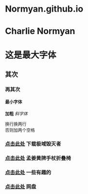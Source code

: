 # Normyan.github.io
# Charlie Normyan
# 这是最大字体
## 其次
### 再其次
#### 最小字体
**加粗**
*斜字体*

换行换两行  
否则加两个空格

### [点击此处](https://normyan01.github.io/极域毁灭者.bat)  下载极域毁灭者
### [点击此处](https://normyan01.github.io/mjh.md) 孟姜黄牌手杖折叠椅
### [点击此处](https://normyan01.github.io/cp.md) 一些有趣的
### [点击此处](https://normyan01.github.io/wp.md) 网盘
